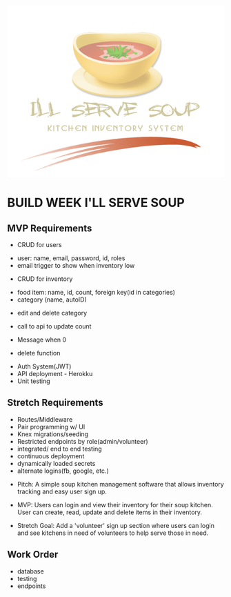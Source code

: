 ![](serve_soup.png)

# BUILD WEEK I'LL SERVE SOUP

## MVP Requirements

- CRUD for users

* user: name, email, password, id, roles
* email trigger to show when inventory low

- CRUD for inventory

* food item: name, id, count, foreign key(id in categories)
* category (name, autoID)

- edit and delete category

* call to api to update count

- Message when 0

* delete function

- Auth System(JWT)
- API deployment - Herokku
- Unit testing

## Stretch Requirements

- Routes/Middleware
- Pair programming w/ UI
- Knex migrations/seeding
- Restricted endpoints by role(admin/volunteer)
- integrated/ end to end testing
- continuous deployment
- dynamically loaded secrets
- alternate logins(fb, google, etc.)

* Pitch: A simple soup kitchen management software that allows inventory tracking and easy user sign up.

* MVP: Users can login and view their inventory for their soup kitchen. User can create, read, update and delete items in their inventory.

* Stretch Goal: Add a 'volunteer' sign up section where users can login and see kitchens in need of volunteers to help serve those in need.

## Work Order

- database
- testing
- endpoints
